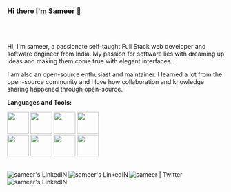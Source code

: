 ### Hi there I'm Sameer 👋


</br>
</br>

Hi, I'm sameer, a passionate self-taught Full Stack web developer and software engineer from India. My passion for software lies with dreaming up ideas and making them come true with elegant interfaces. 

I am also an open-source enthusiast and maintainer. I learned a lot from the open-source community and I love how collaboration and knowledge sharing happened through open-source.

**Languages and Tools:**  

<code><img height="50" src="https://img.shields.io/badge/HTML-239120?style=for-the-badge&logo=html5&logoColor=white"></code>
<code><img height="50" src="https://img.shields.io/badge/HTML5-E34F26?style=for-the-badge&logo=html5&logoColor=white"></code>
<code><img height="50" src="https://img.shields.io/badge/CSS-239120?&style=for-the-badge&logo=css3&logoColor=white"></code>
<code><img height="50" src="https://img.shields.io/badge/JavaScript-F7DF1E?style=for-the-badge&logo=javascript&logoColor=black"></code></br>
<code><img height="50" src="https://img.shields.io/badge/Python-3776AB?style=for-the-badge&logo=python&logoColor=white"></code>
<code><img height="50" src="https://img.shields.io/badge/PHP-777BB4?style=for-the-badge&logo=php&logoColor=white"></code>
<code><img height="50" src="https://img.shields.io/badge/MySQL-00000F?style=for-the-badge&logo=mysql&logoColor=white"></code>
<code><img height="50" src="https://img.shields.io/badge/C%2B%2B-00599C?style=for-the-badge&logo=c%2B%2B&logoColor=white"></code>


 </br>
<a href="https://www.facebook.com/sameer.boghani.3">
  <img align="left" alt="sameer's LinkedIN" src="https://img.shields.io/badge/Facebook-1877F2?style=for-the-badge&logo=facebook&logoColor=white" />
</a>
<a href="https://www.instagram.com/sameer_boghani/?hl=en">
  <img align="left" alt="sameer's LinkedIN" src="https://img.shields.io/badge/Instagram-E4405F?style=for-the-badge&logo=instagram&logoColor=white" />
</a>
<a href="https://twitter.com/boghani_sameer?lang=en">
  <img align="left" alt="sameer | Twitter"  src="https://img.shields.io/badge/Twitter-1DA1F2?style=for-the-badge&logo=twitter&logoColor=white" />
</a>
<a href="https://www.linkedin.com/in/sameer-boghani-564a76192/">
  <img align="left" alt="sameer's LinkedIN"  src="https://img.shields.io/badge/LinkedIn-0077B5?style=for-the-badge&logo=linkedin&logoColor=white" />
</a>
